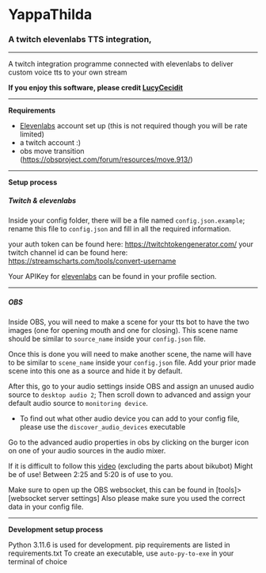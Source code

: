 # **YappaThilda**
### A twitch elevenlabs TTS integration,

---

A twitch integration programme connected with elevenlabs to deliver
custom voice tts to your own stream

**If you enjoy this software, please credit [LucyCecidit](https://www.twitch.tv/lucycecidit)**

---

**Requirements**

- [Elevenlabs](https://elevenlabs.io/) account set up 
(this is not required though you will be rate limited)
- a twitch account :)
- obs move transition (https://obsproject.com/forum/resources/move.913/)

---

**Setup process**

##### Twitch & elevenlabs


Inside your config folder, there will be a file
named ``config.json.example``; rename this file to ``config.json`` and fill 
in all the required information.

your auth token can be found here: https://twitchtokengenerator.com/
your twitch channel id can be found here: https://streamscharts.com/tools/convert-username

Your APIKey for [elevenlabs](https://elevenlabs.io/) can be found in your profile section.

---

##### OBS

Inside OBS, you will need to make a scene for your tts bot to have the two images
(one for opening mouth and one for closing). This scene name should be similar to ``source_name``
inside your ``config.json`` file.

Once this is done you will need to make another scene, the name will have to be similar to ``scene_name``
inside your ``config.json`` file. Add your prior made scene into this one as a source and hide it by default.

After this, go to your audio settings inside OBS and assign an unused audio source to ``desktop audio 2``;
Then scroll down to advanced and assign your default audio source to ``monitoring device``.

- To find out what other audio device you can add to your config file, please use the ``discover_audio_devices`` executable


Go to the advanced audio properties in obs by clicking on the burger icon on one of your audio sources in the audio mixer.

If it is difficult to follow this [video](https://www.youtube.com/watch?v=u0XXNotHMEA) (excluding the parts about bikubot) Might be of use!
Between 2:25 and 5:20 is of use to you.


Make sure to open up the OBS websocket, this can be found in [tools]>[websocket server settings]
Also please make sure you used the correct data in your config file.

---

**Development setup process**

Python 3.11.6 is used for development. pip requirements are listed in requirements.txt
To create an executable, use ``auto-py-to-exe`` in your terminal of choice